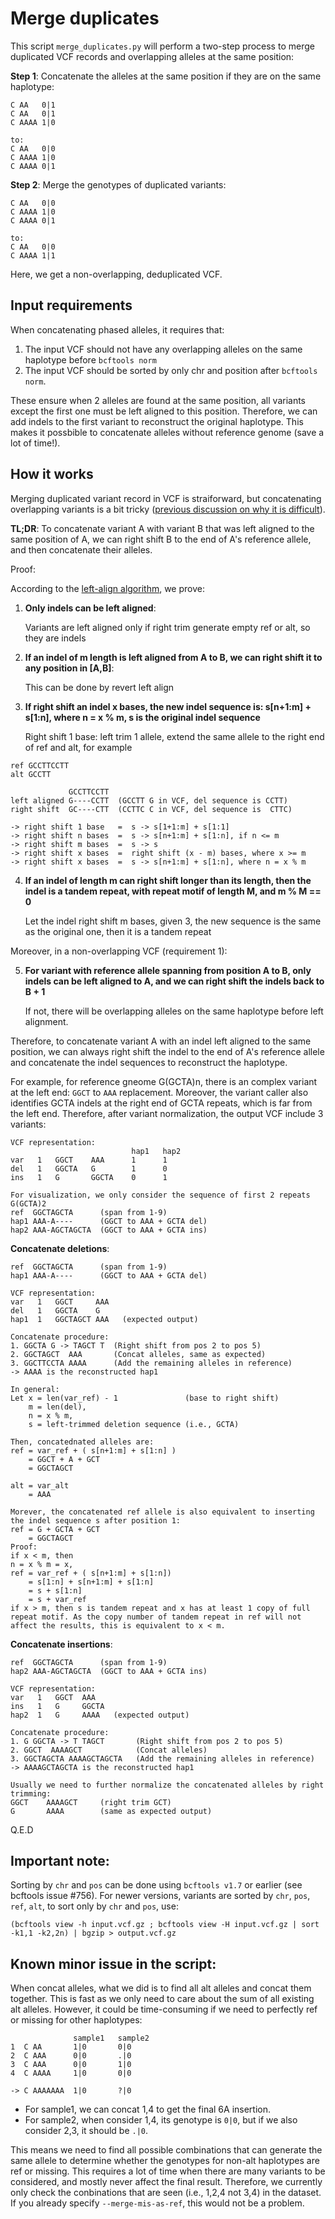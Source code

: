 # Merge duplicates

This script `merge_duplicates.py` will perform a two-step process to merge duplicated VCF records and overlapping alleles at the same position:

**Step 1**: Concatenate the alleles at the same position if they are on the same haplotype:

```
C AA   0|1
C AA   0|1
C AAAA 1|0

to:   
C AA   0|0
C AAAA 1|0
C AAAA 0|1
```

**Step 2**: Merge the genotypes of duplicated variants: 
```
C AA   0|0
C AAAA 1|0
C AAAA 0|1

to:  
C AA   0|0
C AAAA 1|1
```
Here, we get a non-overlapping, deduplicated VCF.

## Input requirements

When concatenating phased alleles, it requires that:

1. The input VCF should not have any overlapping alleles on the same haplotype before `bcftools norm`
2. The input VCF should be sorted by only chr and position after `bcftools norm`.

These ensure when 2 alleles are found at the same position, all variants except the first one must be left aligned to this position. Therefore, we can add indels to the first variant to reconstruct the original haplotype. This makes it possbible to concatenate alleles without reference genome (save a lot of time!).

## How it works

Merging duplicated variant record in VCF is straiforward, but concatenating overlapping variants is a bit tricky ([previous discussion on why it is difficult](https://github.com/atks/vt/issues/16)). 

**TL;DR**: To concatenate variant A with variant B that was left aligned to the same position of A, we can right shift B to the end of A's reference allele, and then concatenate their alleles.

Proof:

According to the [left-align algorithm](https://genome.sph.umich.edu/wiki/Variant_Normalization), we prove:

1. **Only indels can be left aligned**: 

   Variants are left aligned only if right trim generate empty ref or alt, so they are indels

2. **If an indel of m length is left aligned from A to B, we can right shift it to any position in [A,B]**:

   This can be done by revert left align

3. **If right shift an indel x bases, the new indel sequence is: s[n+1:m] + s[1:n], where n = x % m, s is the original indel sequence**

   Right shift 1 base: left trim 1 allele, extend the same allele to the right end of ref and alt, for example
```
ref GCCTTCCTT
alt GCCTT

             GCCTTCCTT
left aligned G----CCTT  (GCCTT G in VCF, del sequence is CCTT)
right shift  GC----CTT  (CCTTC C in VCF, del sequence is  CTTC)

-> right shift 1 base   =  s -> s[1+1:m] + s[1:1]
-> right shift n bases  =  s -> s[n+1:m] + s[1:n], if n <= m
-> right shift m bases  =  s -> s
-> right shift x bases  =  right shift (x - m) bases, where x >= m
-> right shift x bases  =  s -> s[n+1:m] + s[1:n], where n = x % m
```

4. **If an indel of length m can right shift longer than its length, then the indel is a tandem repeat, with repeat motif of length M, and m % M == 0**

   Let the indel right shift m bases, given 3, the new sequence is the same as the original one, then it is a tandem repeat

Moreover, in a non-overlapping VCF (requirement 1):

5. **For variant with reference allele spanning from position A to B, only indels can be left aligned to A, and we can right shift the indels back to B + 1**

   If not, there will be overlapping alleles on the same haplotype before left alignment.

Therefore, to concatenate variant A with an indel left aligned to the same position, we can always right shift the indel to the end of A's reference allele and concatenate the indel sequences to reconstruct the haplotype.

For example, for reference gneome G(GCTA)n, there is an complex variant at the left end: `GGCT` to `AAA` replacement. Moreover, the variant caller also identifies GCTA indels at the right end of GCTA repeats, which is far from the left end. Therefore, after variant normalization, the output VCF include 3 variants:

```
VCF representation:
                           hap1   hap2
var   1   GGCT    AAA      1      1
del   1   GGCTA   G        1      0
ins   1   G       GGCTA    0      1

For visualization, we only consider the sequence of first 2 repeats G(GCTA)2
ref  GGCTAGCTA      (span from 1-9)
hap1 AAA-A----      (GGCT to AAA + GCTA del)
hap2 AAA-AGCTAGCTA  (GGCT to AAA + GCTA ins) 
```

**Concatenate deletions**:

```
ref  GGCTAGCTA      (span from 1-9)
hap1 AAA-A----      (GGCT to AAA + GCTA del)

VCF representation:
var   1   GGCT     AAA
del   1   GGCTA    G
hap1  1   GGCTAGCT AAA   (expected output)

Concatenate procedure:
1. GGCTA G -> TAGCT T  (Right shift from pos 2 to pos 5)
2. GGCTAGCT  AAA       (Concat alleles, same as expected)
3. GGCTTCCTA AAAA      (Add the remaining alleles in reference)
-> AAAA is the reconstructed hap1

In general:
Let x = len(var_ref) - 1               (base to right shift)
    m = len(del),
    n = x % m,
    s = left-trimmed deletion sequence (i.e., GCTA)

Then, concatednated alleles are:
ref = var_ref + ( s[n+1:m] + s[1:n] )
    = GGCT + A + GCT 
    = GGCTAGCT

alt = var_alt 
    = AAA

Morever, the concatenated ref allele is also equivalent to inserting the indel sequence s after position 1:
ref = G + GCTA + GCT
    = GGCTAGCT
Proof:
if x < m, then 
n = x % m = x,
ref = var_ref + ( s[n+1:m] + s[1:n])
    = s[1:n] + s[n+1:m] + s[1:n]
    = s + s[1:n]
    = s + var_ref
if x > m, then s is tandem repeat and x has at least 1 copy of full repeat motif. As the copy number of tandem repeat in ref will not affect the results, this is equivalent to x < m.
```

**Concatenate insertions**:

```
ref  GGCTAGCTA      (span from 1-9)
hap2 AAA-AGCTAGCTA  (GGCT to AAA + GCTA ins) 

VCF representation:
var   1   GGCT  AAA    
ins   1   G     GGCTA
hap2  1   G     AAAA   (expected output)

Concatenate procedure:
1. G GGCTA -> T TAGCT       (Right shift from pos 2 to pos 5)
2. GGCT  AAAAGCT            (Concat alleles)
3. GGCTAGCTA AAAAGCTAGCTA   (Add the remaining alleles in reference)
-> AAAAGCTAGCTA is the reconstructed hap1

Usually we need to further normalize the concatenated alleles by right trimming:
GGCT    AAAAGCT     (right trim GCT)
G       AAAA        (same as expected output)
```

Q.E.D


## Important note:
Sorting by `chr` and  `pos` can be done using `bcftools v1.7` or earlier (see bcftools issue #756). For newer versions, variants are sorted by `chr`, `pos`, `ref`, `alt`, to sort only by `chr` and `pos`, use:

```
(bcftools view -h input.vcf.gz ; bcftools view -H input.vcf.gz | sort -k1,1 -k2,2n) | bgzip > output.vcf.gz
```

## Known minor issue in the script:

When concat alleles, what we did is to find all alt alleles and concat them together. This is fast as we only need to care about the sum of all existing alt alleles. However, it could be time-consuming if we need to perfectly ref or missing for other haplotypes:

```
              sample1   sample2
1  C AA       1|0       0|0
2  C AAA      0|0       .|0
3  C AAA      0|0       1|0
4  C AAAA     1|0       0|0

-> C AAAAAAA  1|0       ?|0
```

- For sample1, we can concat 1,4 to get the final 6A insertion. 
- For sample2, when consider 1,4, its genotype is `0|0`, but if we also consider 2,3, it should be `.|0`.
 
This means we need to find all possible combinations that can generate the same allele to determine whether the genotypes for non-alt haplotypes are ref or missing. This requires a lot of time when there are many variants to be considered, and mostly never affect the final result. Therefore, we currently only check the conbinations that are seen (i.e., 1,2,4 not 3,4) in the dataset. If you already specify `--merge-mis-as-ref`, this would not be a problem.

